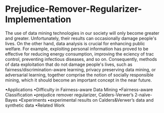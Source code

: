 # Prejudice-Remover-Regularizer-Implementation

The use of data mining technologies in our society will only become greater and greater. Unfortunately, their results can occasionally damage people's lives. On the other hand, data analysis is crucial for enhancing public welfare. For example, exploiting personal information has proved to be effective for reducing energy consumption, improving the eciency of trac control, preventing infectious diseases, and so on. Consequently, methods of data exploitation that do not damage people's lives, such as fairness/discrimination-aware learning, privacy preserving data mining, or adversarial learning, together comprise the notion of socially responsible mining, which it should become an important concept in the near future.

•Applications
•Difficulty in Fairness-aware Data Mining
•Fairness-aware Classification
•prejudice remover regularizer, Calders-Verwer’s 2-naïve-Bayes
•Experiments
•experimental results on Calders&Verwer’s data and
synthetic data
•Related Work



